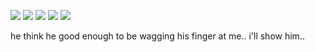 ![](https://64.media.tumblr.com/2bedb4e55a83bf3eeeeffe93f9a059f8/968164b7e8537460-d0/s100x200/c57ae3fa026934846d4a1a526cb3934335517f86.gifv) ![](https://64.media.tumblr.com/2bedb4e55a83bf3eeeeffe93f9a059f8/968164b7e8537460-d0/s100x200/c57ae3fa026934846d4a1a526cb3934335517f86.gifv)
 ![](https://64.media.tumblr.com/2bedb4e55a83bf3eeeeffe93f9a059f8/968164b7e8537460-d0/s100x200/c57ae3fa026934846d4a1a526cb3934335517f86.gifv) ![](https://64.media.tumblr.com/2bedb4e55a83bf3eeeeffe93f9a059f8/968164b7e8537460-d0/s100x200/c57ae3fa026934846d4a1a526cb3934335517f86.gifv)
 ![](https://64.media.tumblr.com/2bedb4e55a83bf3eeeeffe93f9a059f8/968164b7e8537460-d0/s100x200/c57ae3fa026934846d4a1a526cb3934335517f86.gifv)

he think he good enough to be wagging his finger at me.. i'll show him..
